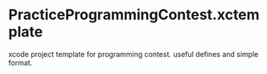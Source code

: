 # PracticeProgrammingContest.xctemplate
xcode project template for programming contest. useful defines and simple format.
